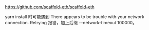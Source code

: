 https://github.com/scaffold-eth/scaffold-eth

yarn install 时可能遇到 There appears to be trouble with your network connection. Retrying 报错，加上后缀 --network-timeout 100000。
